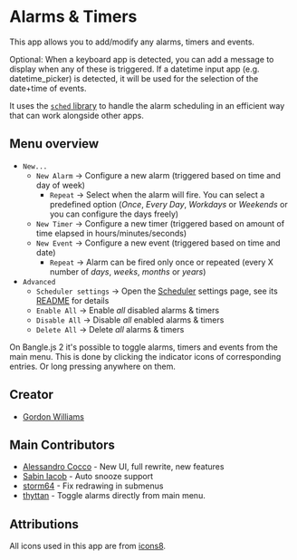 # Alarms & Timers

This app allows you to add/modify any alarms, timers and events.

Optional: When a keyboard app is detected, you can add a message to display when any of these is triggered.  If a datetime input app (e.g. datetime_picker) is detected, it will be used for the selection of the date+time of events.

It uses the [`sched` library](https://github.com/espruino/BangleApps/blob/master/apps/sched) to handle the alarm scheduling in an efficient way that can work alongside other apps.

## Menu overview

- `New...`
  - `New Alarm` &rarr; Configure a new alarm (triggered based on time and day of week)
    - `Repeat` &rarr; Select when the alarm will fire. You can select a predefined option (_Once_, _Every Day_, _Workdays_ or _Weekends_ or you can configure the days freely)
  - `New Timer` &rarr; Configure a new timer (triggered based on amount of time elapsed in hours/minutes/seconds)
  - `New Event` &rarr; Configure a new event (triggered based on time and date)
    - `Repeat` &rarr; Alarm can be fired only once or repeated (every X number of _days_, _weeks_, _months_ or _years_)
- `Advanced`
  - `Scheduler settings` &rarr; Open the [Scheduler](https://github.com/espruino/BangleApps/tree/master/apps/sched) settings page, see its [README](https://github.com/espruino/BangleApps/blob/master/apps/sched/README.md) for details
  - `Enable All` &rarr; Enable _all_ disabled alarms & timers
  - `Disable All` &rarr; Disable _all_ enabled alarms & timers
  - `Delete All` &rarr; Delete _all_ alarms & timers

On Bangle.js 2 it's possible to toggle alarms, timers and events from the main menu. This is done by clicking the indicator icons of corresponding entries. Or long pressing anywhere on them.

## Creator

- [Gordon Williams](https://github.com/gfwilliams)

## Main Contributors

- [Alessandro Cocco](https://github.com/alessandrococco) - New UI, full rewrite, new features
- [Sabin Iacob](https://github.com/m0n5t3r) - Auto snooze support
- [storm64](https://github.com/storm64) - Fix redrawing in submenus
- [thyttan](https://github.com/thyttan) - Toggle alarms directly from main menu.

## Attributions

All icons used in this app are from [icons8](https://icons8.com).
